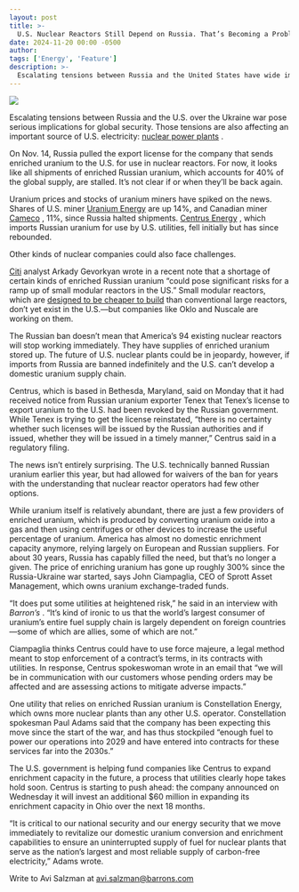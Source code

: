 ```yaml
---
layout: post
title: >-
  U.S. Nuclear Reactors Still Depend on Russia. That’s Becoming a Problem.
date: 2024-11-20 00:00 -0500
author: 
tags: ['Energy', 'Feature']
description: >-
  Escalating tensions between Russia and the United States have wide implications for global security. The tensions are also impacting an important source of U.S. electricity: nuclear power plants.
---
```





 


 





![](https://images.barrons.com/im-91768820?width=548&height=365)











Escalating tensions between Russia and the U.S. over the Ukraine war pose serious implications for global security. Those tensions are also affecting an important source of U.S. electricity:
[nuclear power plants](https://www.barrons.com/articles/ai-evs-nuclear-energy-electricity-a4198583?mod=article_inline)
.


On Nov. 14, Russia pulled the export license for the company that sends enriched uranium to the U.S. for use in nuclear reactors. For now, it looks like all shipments of enriched Russian uranium, which accounts for 40% of the global supply, are stalled. It’s not clear if or when they’ll be back again.


 Uranium prices and stocks of uranium miners have spiked on the news. Shares of U.S. miner
[Uranium Energy](https://www.barrons.com/market-data/stocks/UEC)
are up 14%, and Canadian miner
[Cameco](https://www.barrons.com/market-data/stocks/CCJ)
,
11%, since Russia halted shipments.
[Centrus Energy](https://www.barrons.com/market-data/stocks/LEU)
,
which imports Russian uranium for use by U.S. utilities, fell initially but has since rebounded.


Other kinds of nuclear companies could also face challenges.



[Citi](https://www.barrons.com/market-data/stocks/C)
analyst Arkady Gevorkyan wrote in a recent note that a shortage of certain kinds of enriched Russian uranium “could pose significant risks for a ramp up of small modular reactors in the US.” Small modular reactors, which are
[designed to be cheaper to build](https://www.barrons.com/articles/google-nuclear-energy-deal-nuscale-oklo-bwx-centrus-stocks-43745e97?mod=md_stockoverview_news&mod=article_inline)
than conventional large reactors, don’t yet exist in the U.S.—but companies like Oklo and Nuscale are working on them.





The Russian ban doesn’t mean that America’s 94 existing nuclear reactors will stop working immediately. They have supplies of enriched uranium stored up. The future of U.S. nuclear plants could be in jeopardy, however, if imports from Russia are banned indefinitely and the U.S. can’t develop a domestic uranium supply chain.


Centrus, which is based in Bethesda, Maryland, said on Monday that it had received notice from Russian uranium exporter Tenex that Tenex’s license to export uranium to the U.S. had been revoked by the Russian government. While Tenex is trying to get the license reinstated, “there is no certainty whether such licenses will be issued by the Russian authorities and if issued, whether they will be issued in a timely manner,” Centrus said in a regulatory filing.


The news isn’t entirely surprising. The U.S. technically banned Russian uranium earlier this year, but had allowed for waivers of the ban for years with the understanding that nuclear reactor operators had few other options. 


While uranium itself is relatively abundant, there are just a few providers of enriched uranium, which is produced by converting uranium oxide into a gas and then using centrifuges or other devices to increase the useful percentage of uranium. America has almost no domestic enrichment capacity anymore, relying largely on European and Russian suppliers. For about 30 years, Russia has capably filled the need, but that’s no longer a given. The price of enriching uranium has gone up roughly 300% since the Russia-Ukraine war started, says John Ciampaglia, CEO of Sprott Asset Management, which owns uranium exchange-traded funds.


“It does put some utilities at heightened risk,” he said in an interview with
*Barron’s*
. “It’s kind of ironic to us that the world’s largest consumer of uranium’s entire fuel supply chain is largely dependent on foreign countries—some of which are allies, some of which are not.”


Ciampaglia thinks Centrus could have to use force majeure, a legal method meant to stop enforcement of a contract’s terms, in its contracts with utilities. In response, Centrus spokeswoman wrote in an email that “we will be in communication with our customers whose pending orders may be affected and are assessing actions to mitigate adverse impacts.”


One utility that relies on enriched Russian uranium is Constellation Energy, which owns more nuclear plants than any other U.S. operator. Constellation spokesman Paul Adams said that the company has been expecting this move since the start of the war, and has thus stockpiled “enough fuel to power our operations into 2029 and have entered into contracts for these services far into the 2030s.” 


The U.S. government is helping fund companies like Centrus to expand enrichment capacity in the future, a process that utilities clearly hope takes hold soon. Centrus is starting to push ahead: the company announced on Wednesday it will invest an additional \$60 million in expanding its enrichment capacity in Ohio over the next 18 months.


“It is critical to our national security and our energy security that we move immediately to revitalize our domestic uranium conversion and enrichment capabilities to ensure an uninterrupted supply of fuel for nuclear plants that serve as the nation’s largest and most reliable supply of carbon-free electricity,” Adams wrote.


Write to Avi Salzman at
[avi.salzman@barrons.com](mailto:avi.salzman@barrons.com)









